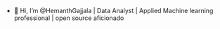 - 👋 Hi, I’m @HemanthGajjala |
     Data Analyst | Applied Machine learning professional | open source aficionado
